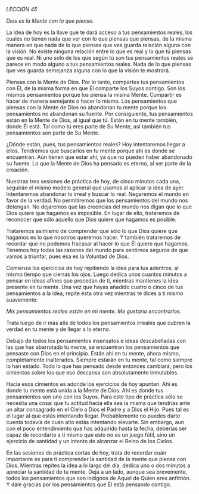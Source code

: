 *LECCIÓN 45*

*Dios es la Mente con la que pienso.*

La idea de hoy es la llave que te dará acceso a tus pensamientos reales, los cuales no tienen nada que ver con lo que piensas que piensas, de la misma manera en que nada de lo que piensas que ves guarda relación alguna con la visión. No existe ninguna relación entre lo que es real y lo que tú piensas que es real. Ni uno solo de los que según tú son tus pensamientos reales se parece en modo alguno a tus pensamientos reales. Nada de lo que piensas que ves guarda semejanza alguna con lo que la visión te mostrará.

Piensas con la Mente de Dios. Por lo tanto, compartes tus pensamientos con Él, de la misma forma en que Él comparte los Suyos contigo. Son los mismos pensamientos porque los piensa la misma Mente. Compartir es hacer de manera semejante o hacer lo mismo. Los pensamientos que piensas con la Mente de Dios no abandonan tu mente porque los pensamientos no abandonan su fuente. Por consiguiente, tus pensamientos están en la Mente de Dios, al igual que tú. Están en tu mente también, donde Él está. Tal como tú eres parte de Su Mente, así también tus pensamientos son parte de Su Mente.

¿Dónde están, pues, tus pensamientos reales? Hoy intentaremos llegar a ellos. Tendremos que buscarlos en tu mente porque ahí es donde se encuentran. Aún tienen que estar ahí, ya que no pueden haber abandonado su fuente. Lo que la Mente de Dios ha pensado es eterno, al ser parte de la creación.

Nuestras tres sesiones de práctica de hoy, de cinco minutos cada una, seguirán el mismo modelo general que usamos al aplicar la idea de ayer. Intentaremos abandonar lo irreal y buscar lo real. Negaremos el mundo en favor de la verdad. No permitiremos que los pensamientos del mundo nos detengan. No dejaremos que las creencias del mundo nos digan que lo que Dios quiere que hagamos es imposible. En lugar de ello, trataremos de reconocer que sólo aquello que Dios quiere que hagamos es posible.

Trataremos asimismo de comprender que sólo lo que Dios quiere que hagamos es lo que nosotros queremos hacer. Y también trataremos de recordar que no podemos fracasar al hacer lo que Él quiere que hagamos. Tenemos hoy todas las razones del mundo para sentirnos seguros de que vamos a triunfar, pues ésa es la Voluntad de Dios.

Comienza los ejercicios de hoy repitiendo la idea para tus adentros, al mismo tiempo que cierras los ojos. Luego dedica unos cuantos minutos a pensar en ideas afines que procedan de ti, mientras mantienes la idea presente en tu mente. Una vez que hayas añadido cuatro o cinco de tus pensamientos a la idea, repite ésta otra vez mientras te dices a ti mismo suavemente:

_Mis pensamientos reales están en mi mente._
_Me gustaría encontrarlos._

Trata luego de ir más allá de todos los pensamientos irreales que cubren la verdad en tu mente y de llegar a lo eterno.

Debajo de todos los pensamientos insensatos e ideas descabelladas con las que has abarrotado tu mente, se encuentran los pensamientos que pensaste con Dios en el principio. Están ahí en tu mente, ahora mismo, completamente inalterados. Siempre estarán en tu mente, tal como siempre lo han estado. Todo lo que has pensado desde entonces cambiará, pero los cimientos sobre los que eso descansa son absolutamente inmutables.

Hacia esos cimientos es adonde los ejercicios de hoy apuntan. Ahí es donde tu mente está unida a la Mente de Dios. Ahí es donde tus pensamientos son uno con los Suyos. Para este tipo de práctica sólo se necesita una cosa: que tu actitud hacia ella sea la misma que tendrías ante un altar consagrado en el Cielo a Dios el Padre y a Dios el Hijo. Pues tal es el lugar al que estás intentando llegar. Probablemente no puedes darte cuenta todavía de cuán alto estás intentando elevarte. Sin embargo, aun con el poco entendimiento que has adquirido hasta la fecha, deberías ser capaz de recordarte a ti mismo que esto no es un juego fútil, sino un ejercicio de santidad y un intento de alcanzar el Reino de los Cielos.

En las sesiones de práctica cortas de hoy, trata de recordar cuán importante es para ti comprender la santidad de la mente que piensa con Dios. Mientras repites la idea a lo largo del día, dedica uno o dos minutos a apreciar la santidad de tu mente. Deja a un lado, aunque sea brevemente, todos los pensamientos que son indignos de Aquel de Quien eres anfitrión. Y dale gracias por los pensamientos que Él está pensando contigo.